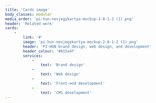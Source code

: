 ```yaml
---
title: 'Cards image'
body_classes: modular
media_order: 'pi-hun-nevjegykartya-mockup-2-8-1-2 (1).png'
header: 'Related work'
cards:
    -
        link: '#'
        image: 'pi-hun-nevjegykartya-mockup-2-8-1-2 (1).png'
        header: 'PI-HUN brand design, web design, and development'
        header_colour: '#015a4f'
        services:
            -
                text: 'Brand design'
            -
                text: 'Web design'
            -
                text: 'Front-end development'
            -
                text: 'CMS development'
---
```


